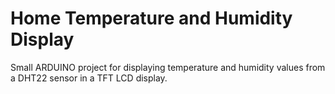 # Home Temperature and Humidity Display
Small ARDUINO project for displaying temperature and humidity values from a DHT22 sensor in a TFT LCD display.
